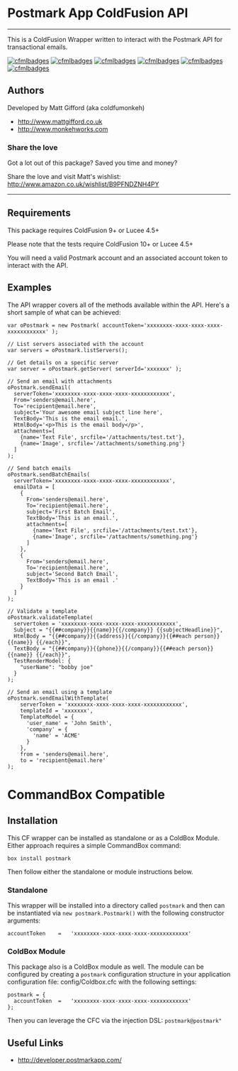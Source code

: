 # Postmark App ColdFusion API

---

This is a ColdFusion Wrapper written to interact with the Postmark API for transactional emails.

[![cfmlbadges](https://cfmlbadges.monkehworks.com/images/badges/tested-with-testbox.svg)](https://cfmlbadges.monkehworks.com)
[![cfmlbadges](https://cfmlbadges.monkehworks.com/images/badges/compatibility-coldfusion-9.svg)](https://cfmlbadges.monkehworks.com)
[![cfmlbadges](https://cfmlbadges.monkehworks.com/images/badges/compatibility-coldfusion-10.svg)](https://cfmlbadges.monkehworks.com)
[![cfmlbadges](https://cfmlbadges.monkehworks.com/images/badges/compatibility-lucee-45.svg)](https://cfmlbadges.monkehworks.com)
[![cfmlbadges](https://cfmlbadges.monkehworks.com/images/badges/compatibility-lucee-5.svg)](https://cfmlbadges.monkehworks.com)
[![cfmlbadges](https://cfmlbadges.monkehworks.com/images/badges/made-with-cfml.svg)](https://cfmlbadges.monkehworks.com)

## Authors

Developed by Matt Gifford (aka coldfumonkeh)

- http://www.mattgifford.co.uk
- http://www.monkehworks.com


### Share the love

Got a lot out of this package? Saved you time and money?

Share the love and visit Matt's wishlist: http://www.amazon.co.uk/wishlist/B9PFNDZNH4PY

---


## Requirements

This package requires ColdFusion 9+ or Lucee 4.5+

Please note that the tests require ColdFusion 10+ or Lucee 4.5+

You will need a valid Postmark account and an associated account token  to interact with the API.

## Examples

The API wrapper covers all of the methods available within the API. Here's a short sample of what can be achieved:

```
var oPostmark = new Postmark( accountToken='xxxxxxxx-xxxx-xxxx-xxxx-xxxxxxxxxxxx' );

// List servers associated with the account
var servers = oPostmark.listServers();

// Get details on a specific server
var server = oPostmark.getServer( serverId='xxxxxxx' );

// Send an email with attachments
oPostmark.sendEmail(
  serverToken='xxxxxxxx-xxxx-xxxx-xxxx-xxxxxxxxxxxx',
  From='senders@email.here',
  To='recipient@email.here',
  subject='Your awesome email subject line here',
  TextBody='This is the email email.',
  HtmlBody='<p>This is the email body</p>',
  attachments=[
    {name='Text File', srcfile='/attachments/test.txt'},
    {name='Image', srcfile='/attachments/something.png'}
  ]
);

// Send batch emails
oPostmark.sendBatchEmails(
  serverToken='xxxxxxxx-xxxx-xxxx-xxxx-xxxxxxxxxxxx',
  emailData = [
    {
      From='senders@email.here',
      To='recipient@email.here',
      subject='First Batch Email',
      TextBody='This is an email.',
      attachments=[
        {name='Text File', srcfile='/attachments/test.txt'},
        {name='Image', srcfile='/attachments/something.png'}
      ]
    },
    {
      From='senders@email.here',
      To='recipient@email.here',
      subject='Second Batch Email',
      TextBody='This is an email .'
    }
  ]
);

// Validate a template
oPostmark.validateTemplate(
  servertoken = 'xxxxxxxx-xxxx-xxxx-xxxx-xxxxxxxxxxxx',
  Subject = "{{##company}}{{name}}{{/company}} {{subjectHeadline}}",
  HtmlBody = "{{##company}}{{address}}{{/company}}{{##each person}} {{name}} {{/each}}",
  TextBody = "{{##company}}{{phone}}{{/company}}{{##each person}} {{name}} {{/each}}",
  TestRenderModel: {
    "userName": "bobby joe"
  }
);

// Send an email using a template
oPostmark.sendEmailWithTemplate(
    serverToken = 'xxxxxxxx-xxxx-xxxx-xxxx-xxxxxxxxxxxx',
    templateId = 'xxxxxxx',
    TemplateModel = {
      'user_name' = 'John Smith',
      'company' = {
        'name' = 'ACME'
      }
    },
    from = 'senders@email.here',
    to = 'recipient@email.here'
);

```




# CommandBox Compatible

## Installation
This CF wrapper can be installed as standalone or as a ColdBox Module. Either approach requires a simple CommandBox command:

`box install postmark`

Then follow either the standalone or module instructions below.

### Standalone
This wrapper will be installed into a directory called `postmark` and then can be instantiated via `new postmark.Postmark()` with the following constructor arguments:

```
accountToken	=	'xxxxxxxx-xxxx-xxxx-xxxx-xxxxxxxxxxxx'
```

### ColdBox Module
This package also is a ColdBox module as well. The module can be configured by creating a `postmark` configuration structure in your application configuration file: config/Coldbox.cfc with the following settings:

```
postmark = {
  accountToken	=	'xxxxxxxx-xxxx-xxxx-xxxx-xxxxxxxxxxxx'
};
```
Then you can leverage the CFC via the injection DSL: `postmark@postmark"`

## Useful Links

- http://developer.postmarkapp.com/
